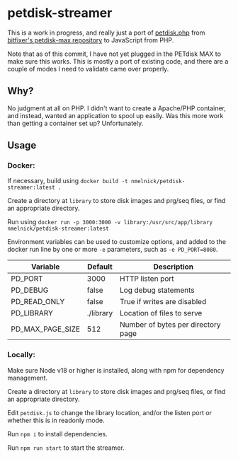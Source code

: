 # petdisk-streamer

This is a work in progress, and really just a port of
[petdisk.php](https://github.com/bitfixer/petdisk-max/blob/main/www/petdisk.php)
from
[bitfixer's petdisk-max repository](https://github.com/bitfixer/petdisk-max)
to JavaScript from PHP.

Note that as of this commit, I have not yet plugged in the PETdisk MAX to make
sure this works. This is mostly a port of existing code, and there are a couple
of modes I need to validate came over properly.

## Why?

No judgment at all on PHP. I didn't want to create a Apache/PHP container, and
instead, wanted an application to spool up easily. Was this more work than
getting a container set up? Unfortunately.

## Usage

### Docker:

If necessary, build using `docker build -t nmelnick/petdisk-streamer:latest .`

Create a directory at `library` to store disk images and prg/seq files, or find
an appropriate directory.

Run using
`docker run -p 3000:3000 -v library:/usr/src/app/library nmelnick/petdisk-streamer:latest`

Environment variables can be used to customize options, and added to the docker
run line by one or more `-e` parameters, such as `-e PD_PORT=8080`.

| Variable         | Default   | Description                        |
|------------------|-----------|------------------------------------|
| PD_PORT          | 3000      | HTTP listen port                   |
| PD_DEBUG         | false     | Log debug statements               |
| PD_READ_ONLY     | false     | True if writes are disabled        |
| PD_LIBRARY       | ./library | Location of files to serve         |
| PD_MAX_PAGE_SIZE | 512       | Number of bytes per directory page |

### Locally:

Make sure Node v18 or higher is installed, along with npm for dependency
management.

Create a directory at `library` to store disk images and prg/seq files, or find
an appropriate directory.

Edit `petdisk.js` to change the library location, and/or the listen port or
whether this is in readonly mode.

Run `npm i` to install dependencies.

Run `npm run start` to start the streamer.
